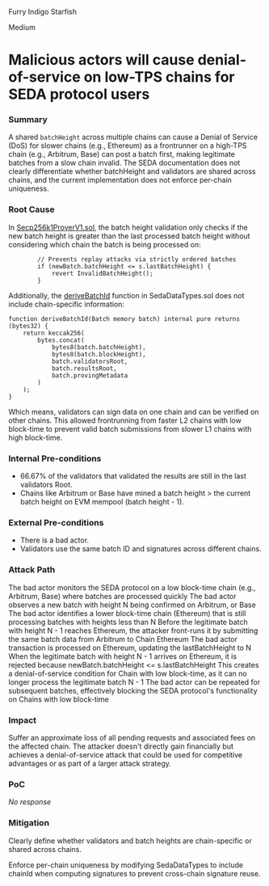 Furry Indigo Starfish

Medium

# Malicious actors will cause denial-of-service on low-TPS chains for SEDA protocol users

### Summary

A shared `batchHeight` across multiple chains can cause a Denial of Service (DoS) for slower chains (e.g., Ethereum) as a frontrunner on a high-TPS chain (e.g., Arbitrum, Base) can post a batch first, making legitimate batches from a slow chain invalid. The SEDA documentation does not clearly differentiate whether batchHeight and validators are shared across chains, and the current implementation does not enforce per-chain uniqueness.

### Root Cause

In [Secp256k1ProverV1.sol](https://github.com/sherlock-audit/2024-12-seda-protocol/blob/051b5e88a2f530792913910ebf98c50f431b1e3b/seda-evm-contracts/contracts/provers/Secp256k1ProverV1.sol#L97-L99), the batch height validation only checks if the new batch height is greater than the last processed batch height without considering which chain the batch is being processed on:
```solidity
        // Prevents replay attacks via strictly ordered batches
        if (newBatch.batchHeight <= s.lastBatchHeight) {
            revert InvalidBatchHeight();
        }
```
Additionally, the [deriveBatchId](https://github.com/sherlock-audit/2024-12-seda-protocol/blob/051b5e88a2f530792913910ebf98c50f431b1e3b/seda-evm-contracts/contracts/libraries/SedaDataTypes.sol#L106-L160) function in SedaDataTypes.sol does not include chain-specific information:
```solidity
function deriveBatchId(Batch memory batch) internal pure returns (bytes32) {
    return keccak256(
        bytes.concat(
            bytes8(batch.batchHeight),
            bytes8(batch.blockHeight),
            batch.validatorsRoot,
            batch.resultsRoot,
            batch.provingMetadata
        )
    );
}
```
Which means, validators can sign data on one chain and can be verified on other chains. This allowed frontrunning from faster L2 chains with low block-time to prevent valid batch submissions from slower L1 chains with high block-time.

### Internal Pre-conditions

- 66.67% of the validators that validated the results are still in the last validators Root.
- Chains like Arbitrum or Base have mined a batch height > the current batch height on EVM mempool (batch height - 1).

### External Pre-conditions

- There is a bad actor.
- Validators use the same batch ID and signatures across different chains.

### Attack Path

The bad actor monitors the SEDA protocol on a low block-time chain (e.g., Arbitrum, Base) where batches are processed quickly
The bad actor observes a new batch with height N being confirmed on Arbitrum, or Base
The bad actor identifies a lower block-time chain (Ethereum) that is still processing batches with heights less than N
Before the legitimate batch with height N - 1 reaches Ethereum, the attacker front-runs it by submitting the same batch data from Arbitrum to Chain Ethereum
The bad actor transaction is processed on Ethereum, updating the lastBatchHeight to N
When the legitimate batch with height N - 1 arrives on Ethereum, it is rejected because newBatch.batchHeight <= s.lastBatchHeight
This creates a denial-of-service condition for Chain with low block-time, as it can no longer process the legitimate batch N - 1
The bad actor can be repeated for subsequent batches, effectively blocking the SEDA protocol's functionality on Chains with low block-time

### Impact

Suffer an approximate loss of all pending requests and associated fees on the affected chain. The attacker doesn't directly gain financially but achieves a denial-of-service attack that could be used for competitive advantages or as part of a larger attack strategy.


### PoC

_No response_

### Mitigation

Clearly define whether validators and batch heights are chain-specific or shared across chains.

Enforce per-chain uniqueness by modifying SedaDataTypes to include chainId when computing signatures to prevent cross-chain signature reuse.